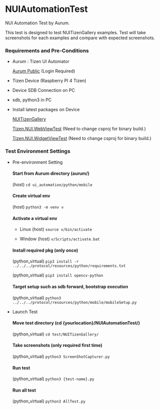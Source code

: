 # NUIAutomationTest

NUI Automation Test by Aurum.

This test is designed to test NUITizenGallery examples.
Test will take screenshots for each examples and compare with expected screenshots.

### Requirements and Pre-Conditions

- Aurum : Tizen UI Automator

  [Aurum Public](https://review.tizen.org/gerrit/#/admin/projects/platform/core/uifw/aurum) (Login Required)

- Tizen Device (Raspberry PI 4 Tizen)

- Device SDB Connection on PC

- sdb, python3 in PC

- Install latest packages on Device

  [NUITizenGallery](https://github.com/nui-dali/NUITizenGallery)

  [Tizen.NUI.WebViewTest](https://github.com/Samsung/TizenFX/tree/master/test/Tizen.NUI.WebViewTest) (Need to change csproj for binary build.)

  [Tizen.NUI.WidgetViewTest](https://github.com/Samsung/TizenFX/tree/master/test/Tizen.NUI.WidgetViewTest) (Need to change csproj for binary build.)

### Test Environment Settings

- Pre-environment Setting

  #### Start from Aurum directory (aurum/)
  (host) ```cd ui_automation/python/mobile```

  #### Create virtual env
  (host) ```python3 -m venv v```

  #### Activate a virtual env

  - Linux
      (host) ```source v/bin/activate```

  - Window
     (host) ```v/Scripts/activate.bat```

  #### Install required pkg (only once)
  (python_virtual) ```pip3 install -r ../../../protocol/resources/python/requirements.txt```
  
  (python_virtual) ```pip3 install opencv-python```

  #### Target setup such as sdb forward, bootstrap execution
  (python_virtual) ```python3 ../../../protocol/resources/python/mobile/mobileSetup.py```


- Launch Test

  #### Move test directory (cd {yourlocation}/NUIAutomationTest/)
  (python_virtual) ```cd test/NUITizenGallery/```

  #### Take screenshots (only required first time)
  (python_virtual) ```python3 ScreenShotCapturer.py```

  #### Run test
  (python_virtual) ```python3 {test-name}.py```

  #### Run all test
  (python_virtual) ```python3 AllTest.py```
